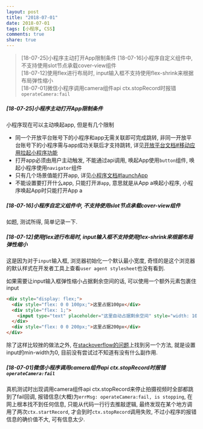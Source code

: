 ```yaml
---
layout: post
title: "2018-07-01"
date: 2018-07-01
tags: [小程序, CSS]
comments: true
share: true
---
```


> [18-07-25]小程序主动打开App限制条件
> [18-07-16]小程序自定义组件中, 不支持使用slot节点承载cover-view组件 <br>
> [18-07-12]使用flex进行布局时, input输入框不支持使用flex-shrink来根据布局弹性缩小 <br>
> [18-07-01]微信小程序调用camera组件api ctx.stopRecord时报错`operateCamera:fail` <br>

##### [18-07-25]小程序主动打开App限制条件

小程序现在可以主动唤起app, 但是有几个限制

- 同一个开放平台账号下的小程序和app无需关联即可完成跳转, 非同一开放平台账号下的小程序需与app成功关联后才支持跳转, 详见[开放平台文档#移动应用拉起小程序功能](https://open.weixin.qq.com/cgi-bin/showdocument?action=dir_list&t=resource/res_list&verify=1&id=21526646385rK1Bs&lang=zh_CN)
- 打开app必须由用户主动触发, 不能通过api调用, 唤起App使用`button`组件, 唤起小程序使用`navigator`组件
- 只有几个场景值能打开app, 详见[小程序文档#launchApp](https://developers.weixin.qq.com/miniprogram/dev/api/launchApp.html)
- 不能设置要打开什么app, 只能打开`源app`, 意思就是从App a唤起小程序, 小程序唤起App时只能打开App a

##### [18-07-16]小程序自定义组件中, 不支持使用slot节点承载cover-view组件 

如题, 测试所得, 简单记录一下.

##### [18-07-12]使用flex进行布局时, input输入框不支持使用flex-shrink来根据布局弹性缩小

这是因为对于`input`输入框, 浏览器初始化一个默认最小宽度, 奇怪的是这个浏览器的默认样式在开发者工具上查看`user agent stylesheet`也没有看到.

如果需要让input输入框弹性缩小占据剩余空间的话, 可以使用一个额外元素包裹住input

```html
<div style="display: flex;">
  <div style="flex: 0 0 100px;">这里占据100px</div>
  <div style="flex: 1;">
    <input type="text" placeholder="这里自动占据剩余空间" style="width: 100%;"/>
  </div>
  <div style="flex: 0 0 200px;">这里占据200px</div>
</div>
```

除了这样比较挫的做法之外, 在[stackoverflow的问题](https://stackoverflow.com/questions/42421361/input-button-elements-not-shrinking-in-a-flex-container)上找到另一个方法, 就是设置input的min-width为0, 目前没有尝试过不知道有没有什么副作用.

##### [18-07-01]微信小程序调用camera组件api ctx.stopRecord时报错`operateCamera:fail`

真机测试时出现调用camera组件api ctx.stopRecord来停止拍摄视频时全部都跳到了fail回调, 报错信息(大概)为`errMsg: operateCamera:fail, is stopping`, 在网上根本找不到任何信息, 只能从代码一行行去推敲逻辑, 最终发现在某个地方调用了两次`ctx.startRecord`, 才会到时`ctx.stopRecord`调用失败, 不过小程序的报错信息的确价值不大, 可有信息太少.
